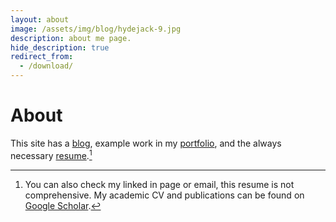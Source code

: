 ```yaml
---
layout: about
image: /assets/img/blog/hydejack-9.jpg
description: about me page.
hide_description: true
redirect_from:
  - /download/
---
```


# About

<!--author-->

This site has a [blog], example work in my [portfolio], and the always necessary [resume].[^11]

[^11]: You can also check my linked in page or email, this resume is not comprehensive. My academic CV and publications can be found on [Google Scholar]. 


[blog]: https://colinannand.github.io/
[portfolio]: https://colinannand.github.io/projects/
[resume]: https://colinannand.github.io/resume/

[Google Scholar]: https://scholar.google.com/citations?user=DnmNs0MAAAAJ&hl=en
<!--
[download]: https://hydejack.com/download/
[welcome]: https://hydejack.com/
[forms]: https://hydejack.com/forms-by-example/

[lic]: LICENSE.md
[pro]: licenses/PRO.md
[docs]: docs/README.md
[ofln]: docs/advanced.md#enabling-offline-support
[math]: docs/writing.md#adding-math

[kit]: https://github.com/hydecorp/hydejack-starter-kit/releases
[src]: https://github.com/hydecorp/hydejack
[gem]: https://rubygems.org/gems/jekyll-theme-hydejack
[buy]: https://gum.co/nuOluY

[gpss]: https://developers.google.com/speed/pagespeed/insights/?url=https%3A%2F%2Fhydejack.com%2Fdocs%2F
[rouge]: http://rouge.jneen.net
[katex]: https://khan.github.io/KaTeX/
[mathjax]: https://www.mathjax.org/
[tinyletter]: https://tinyletter.com/
-->